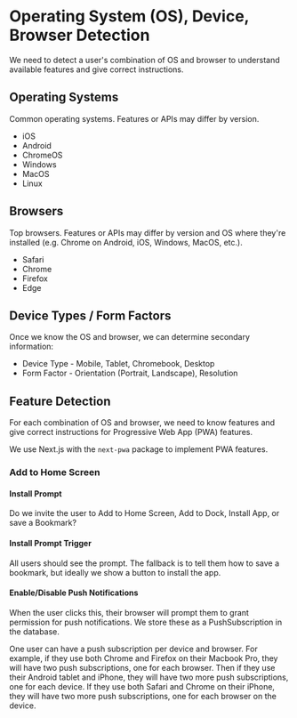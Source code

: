 # Operating System (OS), Device, Browser Detection

We need to detect a user's combination of OS and browser to understand available
features and give correct instructions.

## Operating Systems

Common operating systems. Features or APIs may differ by version.

- iOS
- Android
- ChromeOS
- Windows
- MacOS
- Linux

## Browsers

Top browsers. Features or APIs may differ by version and OS where they're
installed (e.g. Chrome on Android, iOS, Windows, MacOS, etc.).

- Safari
- Chrome
- Firefox
- Edge

## Device Types / Form Factors

Once we know the OS and browser, we can determine secondary information:

- Device Type - Mobile, Tablet, Chromebook, Desktop
- Form Factor - Orientation (Portrait, Landscape), Resolution

## Feature Detection

For each combination of OS and browser, we need to know features and give
correct instructions for Progressive Web App (PWA) features.

We use Next.js with the `next-pwa` package to implement PWA features.

### Add to Home Screen

#### Install Prompt

Do we invite the user to Add to Home Screen, Add to Dock, Install App, or save a
Bookmark?

#### Install Prompt Trigger

All users should see the prompt. The fallback is to tell them how to save a
bookmark, but ideally we show a button to install the app.

#### Enable/Disable Push Notifications

When the user clicks this, their browser will prompt them to grant permission
for push notifications. We store these as a PushSubscription in the database.

One user can have a push subscription per device and browser. For example, if
they use both Chrome and Firefox on their Macbook Pro, they will have two push
subscriptions, one for each browser. Then if they use their Android tablet and
iPhone, they will have two more push subscriptions, one for each device. If they
use both Safari and Chrome on their iPhone, they will have two more push
subscriptions, one for each browser on the device.

